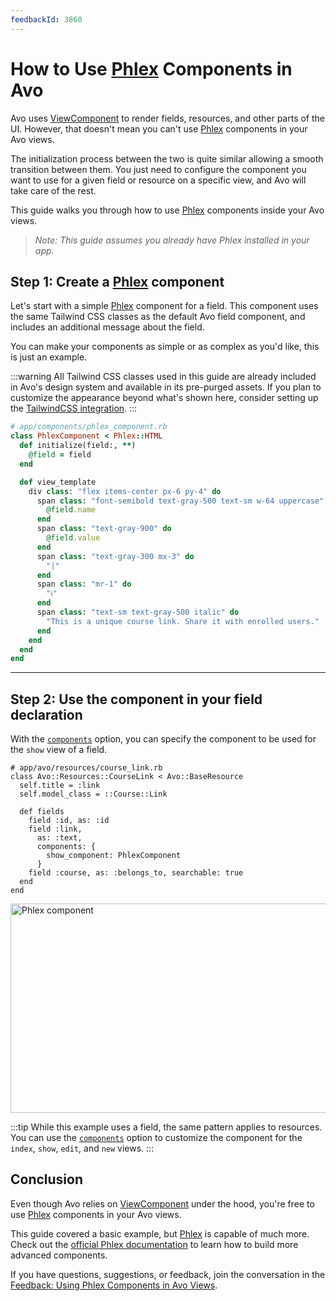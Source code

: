 ```yaml
---
feedbackId: 3860
---
```


# How to Use [Phlex](https://www.phlex.fun/) Components in Avo

Avo uses [ViewComponent](https://viewcomponent.org/) to render fields, resources, and other parts of the UI. However, that doesn't mean you can't use [Phlex](https://www.phlex.fun/) components in your Avo views.

The initialization process between the two is quite similar allowing a smooth transition between them. You just need to configure the component you want to use for a given field or resource on a specific view, and Avo will take care of the rest.

This guide walks you through how to use [Phlex](https://www.phlex.fun/) components inside your Avo views.

> _Note: This guide assumes you already have Phlex installed in your app._

## Step 1: Create a [Phlex](https://www.phlex.fun/) component

Let's start with a simple [Phlex](https://www.phlex.fun/) component for a field. This component uses the same Tailwind CSS classes as the default Avo field component, and includes an additional message about the field.

You can make your components as simple or as complex as you'd like, this is just an example.

:::warning
All Tailwind CSS classes used in this guide are already included in Avo's design system and available in its pre-purged assets. If you plan to customize the appearance beyond what's shown here, consider setting up the [TailwindCSS integration](./../tailwindcss-integration.md).
:::

```ruby
# app/components/phlex_component.rb
class PhlexComponent < Phlex::HTML
  def initialize(field:, **)
    @field = field
  end

  def view_template
    div class: "flex items-center px-6 py-4" do
      span class: "font-semibold text-gray-500 text-sm w-64 uppercase" do
        @field.name
      end
      span class: "text-gray-900" do
        @field.value
      end
      span class: "text-gray-300 mx-3" do
        "|"
      end
      span class: "mr-1" do
        "ℹ️"
      end
      span class: "text-sm text-gray-500 italic" do
        "This is a unique course link. Share it with enrolled users."
      end
    end
  end
end
```

---

## Step 2: Use the component in your field declaration

With the [`components`](./../field-options#components) option, you can specify the component to be used for the `show` view of a field.

```ruby{10-12}
# app/avo/resources/course_link.rb
class Avo::Resources::CourseLink < Avo::BaseResource
  self.title = :link
  self.model_class = ::Course::Link

  def fields
    field :id, as: :id
    field :link,
      as: :text,
      components: {
        show_component: PhlexComponent
      }
    field :course, as: :belongs_to, searchable: true
  end
end
```

<Image src="/assets/img/guides/phlex/phlex_component.png" width="1278" height="335" alt="Phlex component" />

:::tip
While this example uses a field, the same pattern applies to resources. You can use the [`components`](./../resources#self.components) option to customize the component for the `index`, `show`, `edit`, and `new` views.
:::

## Conclusion

Even though Avo relies on [ViewComponent](https://viewcomponent.org/) under the hood, you're free to use [Phlex](https://www.phlex.fun/) components in your Avo views.

This guide covered a basic example, but [Phlex](https://www.phlex.fun/) is capable of much more. Check out the [official Phlex documentation](https://www.phlex.fun/introduction/) to learn how to build more advanced components.

If you have questions, suggestions, or feedback, join the conversation in the [Feedback: Using Phlex Components in Avo Views](https://github.com/avo-hq/avo/discussions/3860).
